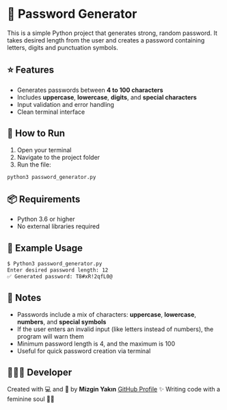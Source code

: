 
# 🔐 Password Generator
This is a simple Python project that generates strong, random password. It takes desired length from the user and creates a password containing letters, digits and punctuation symbols.

## ⭐️ Features
- Generates passwords between **4 to 100 characters**
- Includes **uppercase**, **lowercase**, **digits**, and **special characters**
- Input validation and error handling
- Clean terminal interface

## 🚀 How to Run
1. Open your terminal
2. Navigate to the project folder
3. Run the file:

```bash
python3 password_generator.py
````

## 📦 Requirements
- Python 3.6 or higher
- No external libraries required

## 🧪 Example Usage
```bash
$ Python3 password_generator.py
Enter desired password length: 12
✅ Generated password: T8#xR!2qfL0@
````

## 🧩 Notes
- Passwords include a mix of characters: **uppercase**, **lowercase**, **numbers**, and **special symbols**
- If the user enters an invalid input (like letters instead of numbers), the program will warn them
- Minimum password length is 4, and  the maximum is 100
- Useful for quick password creation via terminal

## 👩🏻‍💻 Developer
Created with 💻 and 🩷 by **Mizgin Yakın**
[GitHub Profile](https://github.com/krayzacodes)
✨ Writing code with a feminine soul 💅🏼